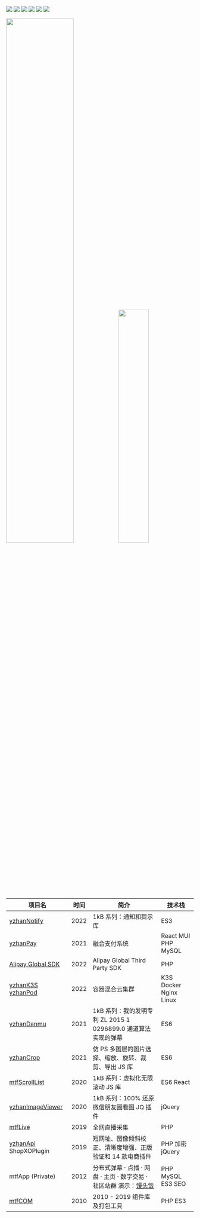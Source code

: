 <a href="https://www.npmjs.com/~mantoufan" target="_blank"><img src="https://shields.io/badge/npm-%E9%A6%92%E5%A4%B4%E9%A5%AD-red?logo=npm"/></a>
<a href="https://leetcode-cn.com/u/mantoufan/" target="_blank"><img src="https://shields.io/badge/力扣-%E5%B0%8F%E5%AE%87-orange?logo=leetcode"/></a>
<a href="https://yu.mantoufan.com/" target="_blank"><img src="https://shields.io/badge/%E5%8D%9A%E5%AE%A2-%E5%B0%8F%E5%AE%87-darkcyan?logo=Storyblok" /></a>
<a href="https://weibo.com/u/2479500471" target="_blank"><img src="https://img.shields.io/badge/dynamic/json?label=%E5%BE%AE%E5%8D%9A&query=%24.data.totalSubs&url=https%3A%2F%2Fapi.spencerwoo.com%2Fsubstats%2F%3Fsource%3Dweibo%26queryKey%3D2479500471&labelColor=e71f19&color=040000&logo=sina-weibo&longCache=true" /></a>
<a href="javascript:"><img src="https://shields.io/badge/%E5%85%AC%E4%BC%97%E5%8F%B7-%E9%A6%92%E5%A4%B4%E9%A5%AD-blackishgreen?logo=wechat"/></a>
<a href="https://packagist.org/users/mantoufan/packages/" target="_blank"><img src="https://shields.io/badge/PHP-Packagist-orange?logo=packagist" /></a>
<div>
<img width="60%" src="https://github-readme-stats.vercel.app/api?username=mantoufan&include_all_commits=true&show_icons=true&count_private=true&hide=contribs,prs&hide_border=true&theme=graywhite" /><img width="40%" src="https://github-readme-stats.vercel.app/api/top-langs?username=mantoufan&include_all_commits=true&show_icons=true&layout=compact&hide_border=true&theme=graywhite" />
</div>

|  项目名   | 时间  | 简介 | 技术栈 |
|  ----  | ----  | ----  | ---- |
| [yzhanNotify](https://github.com/mantoufan/yzhanNotify)  | 2022 | 1kB 系列：通知和提示库  | ES3 |
| [yzhanPay](https://github.com/mantoufan/yzhanPay)  | 2021 | 融合支付系统 | React MUI PHP MySQL |
| [Alipay Global SDK](https://github.com/mantoufan/alipay-global-sdk-php)  | 2022 | Alipay Global Third Party SDK | PHP |
| [yzhanK3S](https://github.com/mantoufan/yzhanK3S) [yzhanPod](https://github.com/mantoufan/yzhanPod) | 2022 | 容器混合云集群 | K3S Docker Nginx Linux |
| [yzhanDanmu](https://github.com/mantoufan/yzhanDanmu) | 2021 | 1kB 系列：我的发明专利 ZL 2015 1 0296899.0 通道算法实现的弹幕 | ES6 |  
| [yzhanCrop](https://github.com/mantoufan/yZhanCrop) | 2021 | 仿 PS 多图层的图片选择、缩放、旋转、裁剪、导出 JS 库 | ES6 | 
| [mtfScrollList](https://github.com/mantoufan/mtfScrollList) | 2020 | 1kB 系列：虚拟化无限滚动 JS 库 | ES6 React |
| [yzhanImageViewer](https://github.com/mantoufan/yzhanImageViewer) | 2020 | 1kB 系列：100% 还原微信朋友圈看图 JQ 插件 | jQuery |
| [mtfLive](https://github.com/mantoufan/mtfLive) | 2019 | 全网直播采集 | PHP |
| [yzhanApi](https://github.com/mantoufan/yzhanApi) ShopXOPlugin | 2019 | 短网址、图像倾斜校正、清晰度增强、正版验证和 14 款电商插件 | PHP 加密 jQuery |
| mtfApp (Private) | 2012 | 分布式弹幕 · 点播 · 网盘 · 主页 · 数字交易 · 社区站群 演示：[馒头饭](https://p.yot.pw/100131)  | PHP MySQL ES3 SEO |
| [mtfCOM](https://github.com/mantoufan/mtfCOM) | 2010 | 2010 - 2019 组件库及打包工具 | PHP ES3 |

<!--
**mantoufan/mantoufan** is a ✨ _special_ ✨ repository because its `README.md` (this file) appears on your GitHub profile.

Here are some ideas to get you started: 

- 🔭 I’m currently working on ...
- 🌱 I’m currently learning ...
- 👯 I’m looking to collaborate on ...
- 🤔 I’m looking for help with ...
- 💬 Ask me about ...
- 📫 How to reach me: ...
- 😄 Pronouns: ...
- ⚡ Fun fact: ...
-->

